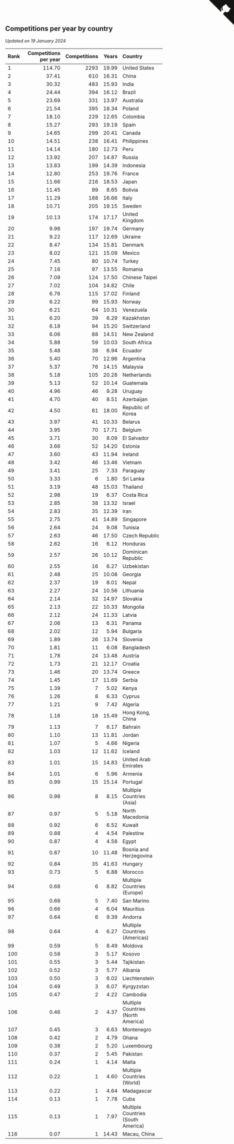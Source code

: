 ## Competitions per year by country

*Updated on 19 January 2024*

| Rank | Competitions per year | Competitions | Years | Country |
| :--- | ---: | ---: | ---: | :--- |
| 1 | 114.70 | 2293 | 19.99 | United States |
| 2 | 37.41 | 610 | 16.31 | China |
| 3 | 30.32 | 483 | 15.93 | India |
| 4 | 24.44 | 394 | 16.12 | Brazil |
| 5 | 23.69 | 331 | 13.97 | Australia |
| 6 | 21.54 | 395 | 18.34 | Poland |
| 7 | 18.10 | 229 | 12.65 | Colombia |
| 8 | 15.27 | 293 | 19.19 | Spain |
| 9 | 14.65 | 299 | 20.41 | Canada |
| 10 | 14.51 | 238 | 16.41 | Philippines |
| 11 | 14.14 | 180 | 12.73 | Peru |
| 12 | 13.92 | 207 | 14.87 | Russia |
| 13 | 13.83 | 199 | 14.39 | Indonesia |
| 14 | 12.80 | 253 | 19.76 | France |
| 15 | 11.66 | 216 | 18.53 | Japan |
| 16 | 11.45 | 99 | 8.65 | Bolivia |
| 17 | 11.29 | 188 | 16.66 | Italy |
| 18 | 10.71 | 205 | 19.15 | Sweden |
| 19 | 10.13 | 174 | 17.17 | United Kingdom |
| 20 | 9.98 | 197 | 19.74 | Germany |
| 21 | 9.22 | 117 | 12.69 | Ukraine |
| 22 | 8.47 | 134 | 15.81 | Denmark |
| 23 | 8.02 | 121 | 15.09 | Mexico |
| 24 | 7.45 | 80 | 10.74 | Turkey |
| 25 | 7.16 | 97 | 13.55 | Romania |
| 26 | 7.09 | 124 | 17.50 | Chinese Taipei |
| 27 | 7.02 | 104 | 14.82 | Chile |
| 28 | 6.76 | 115 | 17.02 | Finland |
| 29 | 6.22 | 99 | 15.93 | Norway |
| 30 | 6.21 | 64 | 10.31 | Venezuela |
| 31 | 6.20 | 39 | 6.29 | Kazakhstan |
| 32 | 6.18 | 94 | 15.20 | Switzerland |
| 33 | 6.06 | 88 | 14.51 | New Zealand |
| 34 | 5.88 | 59 | 10.03 | South Africa |
| 35 | 5.48 | 38 | 6.94 | Ecuador |
| 36 | 5.40 | 70 | 12.96 | Argentina |
| 37 | 5.37 | 76 | 14.15 | Malaysia |
| 38 | 5.18 | 105 | 20.28 | Netherlands |
| 39 | 5.13 | 52 | 10.14 | Guatemala |
| 40 | 4.96 | 46 | 9.28 | Uruguay |
| 41 | 4.70 | 40 | 8.51 | Azerbaijan |
| 42 | 4.50 | 81 | 18.00 | Republic of Korea |
| 43 | 3.97 | 41 | 10.33 | Belarus |
| 44 | 3.95 | 70 | 17.71 | Belgium |
| 45 | 3.71 | 30 | 8.09 | El Salvador |
| 46 | 3.66 | 52 | 14.20 | Estonia |
| 47 | 3.60 | 43 | 11.94 | Ireland |
| 48 | 3.42 | 46 | 13.46 | Vietnam |
| 49 | 3.41 | 25 | 7.33 | Paraguay |
| 50 | 3.33 | 6 | 1.80 | Sri Lanka |
| 51 | 3.19 | 48 | 15.03 | Thailand |
| 52 | 2.98 | 19 | 6.37 | Costa Rica |
| 53 | 2.85 | 38 | 13.32 | Israel |
| 54 | 2.83 | 35 | 12.39 | Iran |
| 55 | 2.75 | 41 | 14.89 | Singapore |
| 56 | 2.64 | 24 | 9.08 | Tunisia |
| 57 | 2.63 | 46 | 17.50 | Czech Republic |
| 58 | 2.62 | 16 | 6.12 | Honduras |
| 59 | 2.57 | 26 | 10.12 | Dominican Republic |
| 60 | 2.55 | 16 | 6.27 | Uzbekistan |
| 61 | 2.48 | 25 | 10.08 | Georgia |
| 62 | 2.37 | 19 | 8.01 | Nepal |
| 63 | 2.27 | 24 | 10.56 | Lithuania |
| 64 | 2.14 | 32 | 14.97 | Slovakia |
| 65 | 2.13 | 22 | 10.33 | Mongolia |
| 66 | 2.12 | 24 | 11.33 | Latvia |
| 67 | 2.06 | 13 | 6.31 | Panama |
| 68 | 2.02 | 12 | 5.94 | Bulgaria |
| 69 | 1.89 | 26 | 13.74 | Slovenia |
| 70 | 1.81 | 11 | 6.08 | Bangladesh |
| 71 | 1.78 | 24 | 13.48 | Austria |
| 72 | 1.73 | 21 | 12.17 | Croatia |
| 73 | 1.46 | 20 | 13.74 | Greece |
| 74 | 1.45 | 17 | 11.69 | Serbia |
| 75 | 1.39 | 7 | 5.02 | Kenya |
| 76 | 1.26 | 8 | 6.33 | Cyprus |
| 77 | 1.21 | 9 | 7.42 | Algeria |
| 78 | 1.16 | 18 | 15.49 | Hong Kong, China |
| 79 | 1.13 | 7 | 6.17 | Bahrain |
| 80 | 1.10 | 13 | 11.81 | Jordan |
| 81 | 1.07 | 5 | 4.66 | Nigeria |
| 82 | 1.03 | 12 | 11.62 | Iceland |
| 83 | 1.01 | 15 | 14.83 | United Arab Emirates |
| 84 | 1.01 | 6 | 5.96 | Armenia |
| 85 | 0.99 | 15 | 15.14 | Portugal |
| 86 | 0.98 | 8 | 8.15 | Multiple Countries (Asia) |
| 87 | 0.97 | 5 | 5.18 | North Macedonia |
| 88 | 0.92 | 6 | 6.52 | Kuwait |
| 89 | 0.88 | 4 | 4.54 | Palestine |
| 90 | 0.87 | 4 | 4.58 | Egypt |
| 91 | 0.87 | 10 | 11.48 | Bosnia and Herzegovina |
| 92 | 0.84 | 35 | 41.63 | Hungary |
| 93 | 0.73 | 5 | 6.88 | Morocco |
| 94 | 0.68 | 6 | 8.82 | Multiple Countries (Europe) |
| 95 | 0.68 | 5 | 7.40 | San Marino |
| 96 | 0.66 | 4 | 6.04 | Mauritius |
| 97 | 0.64 | 6 | 9.39 | Andorra |
| 98 | 0.64 | 4 | 6.27 | Multiple Countries (Americas) |
| 99 | 0.59 | 5 | 8.49 | Moldova |
| 100 | 0.58 | 3 | 5.17 | Kosovo |
| 101 | 0.55 | 3 | 5.44 | Tajikistan |
| 102 | 0.52 | 3 | 5.77 | Albania |
| 103 | 0.50 | 3 | 6.02 | Liechtenstein |
| 104 | 0.49 | 3 | 6.07 | Kyrgyzstan |
| 105 | 0.47 | 2 | 4.22 | Cambodia |
| 106 | 0.46 | 2 | 4.37 | Multiple Countries (North America) |
| 107 | 0.45 | 3 | 6.63 | Montenegro |
| 108 | 0.42 | 2 | 4.79 | Ghana |
| 109 | 0.38 | 2 | 5.20 | Luxembourg |
| 110 | 0.37 | 2 | 5.45 | Pakistan |
| 111 | 0.24 | 1 | 4.14 | Malta |
| 112 | 0.22 | 1 | 4.60 | Multiple Countries (World) |
| 113 | 0.22 | 1 | 4.64 | Madagascar |
| 114 | 0.13 | 1 | 7.78 | Cuba |
| 115 | 0.13 | 1 | 7.97 | Multiple Countries (South America) |
| 116 | 0.07 | 1 | 14.43 | Macau, China |


<a href="https://github.com/JustinTimeCuber/wca_statistics" class="github-corner" aria-label="View source on Github"><svg width="80" height="80" viewBox="0 0 250 250" style="fill:#151513; color:#fff; position: absolute; top: 0; border: 0; right: 0;" aria-hidden="true"><path d="M0,0 L115,115 L130,115 L142,142 L250,250 L250,0 Z"></path><path d="M128.3,109.0 C113.8,99.7 119.0,89.6 119.0,89.6 C122.0,82.7 120.5,78.6 120.5,78.6 C119.2,72.0 123.4,76.3 123.4,76.3 C127.3,80.9 125.5,87.3 125.5,87.3 C122.9,97.6 130.6,101.9 134.4,103.2" fill="currentColor" style="transform-origin: 130px 106px;" class="octo-arm"></path><path d="M115.0,115.0 C114.9,115.1 118.7,116.5 119.8,115.4 L133.7,101.6 C136.9,99.2 139.9,98.4 142.2,98.6 C133.8,88.0 127.5,74.4 143.8,58.0 C148.5,53.4 154.0,51.2 159.7,51.0 C160.3,49.4 163.2,43.6 171.4,40.1 C171.4,40.1 176.1,42.5 178.8,56.2 C183.1,58.6 187.2,61.8 190.9,65.4 C194.5,69.0 197.7,73.2 200.1,77.6 C213.8,80.2 216.3,84.9 216.3,84.9 C212.7,93.1 206.9,96.0 205.4,96.6 C205.1,102.4 203.0,107.8 198.3,112.5 C181.9,128.9 168.3,122.5 157.7,114.1 C157.9,116.9 156.7,120.9 152.7,124.9 L141.0,136.5 C139.8,137.7 141.6,141.9 141.8,141.8 Z" fill="currentColor" class="octo-body"></path></svg></a><style>.github-corner:hover .octo-arm{animation:octocat-wave 560ms ease-in-out}@keyframes octocat-wave{0%,100%{transform:rotate(0)}20%,60%{transform:rotate(-25deg)}40%,80%{transform:rotate(10deg)}}@media (max-width:500px){.github-corner:hover .octo-arm{animation:none}.github-corner .octo-arm{animation:octocat-wave 560ms ease-in-out}}</style>
